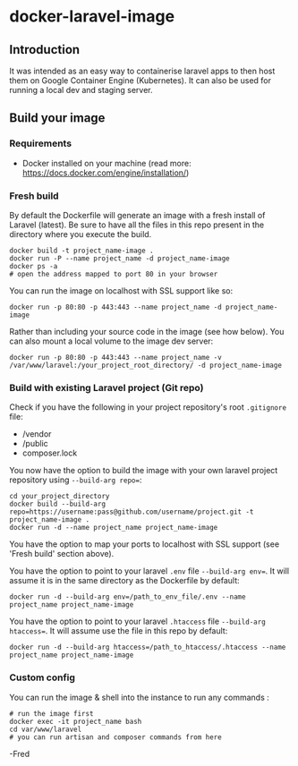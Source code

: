 # docker-laravel-image

## Introduction
It was intended as an easy way to containerise laravel apps to then host them on Google Container Engine (Kubernetes). It can also be used for running a local dev and staging server.

## Build your image

### Requirements
* Docker installed on your machine (read more: https://docs.docker.com/engine/installation/)

### Fresh build
By default the Dockerfile will generate an image with a fresh install of Laravel (latest). Be sure to have all the files in this repo present in the directory where you execute the build.

```shell
docker build -t project_name-image .
docker run -P --name project_name -d project_name-image
docker ps -a
# open the address mapped to port 80 in your browser  
```

You can run the image on localhost with SSL support like so:
```shell
docker run -p 80:80 -p 443:443 --name project_name -d project_name-image
```

Rather than including your source code in the image (see how below). You can also mount a local volume to the image dev server:
```shell
docker run -p 80:80 -p 443:443 --name project_name -v /var/www/laravel:/your_project_root_directory/ -d project_name-image
```

### Build with existing Laravel project (Git repo)

Check if you have the following in your project repository's root `.gitignore` file:
* /vendor
* /public
* composer.lock

You now have the option to build the image with your own laravel project repository using `--build-arg repo=`:
```shell
cd your_project_directory
docker build --build-arg repo=https://username:pass@github.com/username/project.git -t project_name-image .
docker run -d --name project_name project_name-image
```

You have the option to map your ports to localhost with SSL support (see 'Fresh build' section above).

You have the option to point to your laravel `.env` file `--build-arg env=`. It will assume it is in the same directory as the Dockerfile by default:
```shell
docker run -d --build-arg env=/path_to_env_file/.env --name project_name project_name-image
```

You have the option to point to your laravel `.htaccess` file `--build-arg htaccess=`. It will assume use the file in this repo by default:
```shell
docker run -d --build-arg htaccess=/path_to_htaccess/.htaccess --name project_name project_name-image
```

### Custom config
You can run the image & shell into the instance to run any commands :
```shell
# run the image first
docker exec -it project_name bash
cd var/www/laravel
# you can run artisan and composer commands from here
```

-Fred
